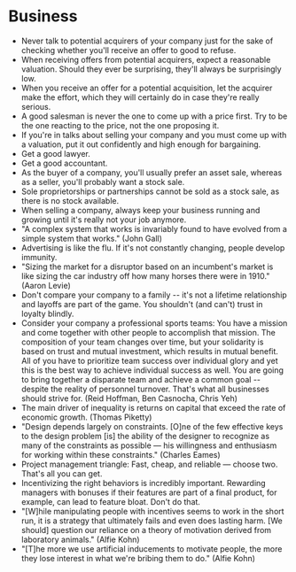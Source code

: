 # Business

 * Never talk to potential acquirers of your company just for the sake of checking whether you'll receive an offer to good to refuse.
 * When receiving offers from potential acquirers, expect a reasonable valuation. Should they ever be surprising, they'll always be surprisingly low.
 * When you receive an offer for a potential acquisition, let the acquirer make the effort, which they will certainly do in case they're really serious.
 * A good salesman is never the one to come up with a price first. Try to be the one reacting to the price, not the one proposing it.
 * If you're in talks about selling your company and you must come up with a valuation, put it out confidently and high enough for bargaining.
 * Get a good lawyer.
 * Get a good accountant.
 * As the buyer of a company, you'll usually prefer an asset sale, whereas as a seller, you'll probably want a stock sale.
 * Sole proprietorships or partnerships cannot be sold as a stock sale, as there is no stock available.
 * When selling a company, always keep your business running and growing until it's really not your job anymore.
 * "A complex system that works is invariably found to have evolved from a simple system that works." (John Gall)
 * Advertising is like the flu. If it's not constantly changing, people develop immunity.
 * "Sizing the market for a disruptor based on an incumbent's market is like sizing the car industry off how many horses there were in 1910." (Aaron Levie)
 * Don't compare your company to a family -- it's not a lifetime relationship and layoffs are part of the game. You shouldn't (and can't) trust in loyalty blindly.
 * Consider your company a professional sports teams: You have a mission and come together with other people to accomplish that mission. The composition of your team changes over time, but your solidarity is based on trust and mutual investment, which results in mutual benefit. All of you have to prioritize team success over individual glory and yet this is the best way to achieve individual success as well. You are going to bring together a disparate team and achieve a common goal -- despite the reality of personnel turnover. That's what all businesses should strive for. (Reid Hoffman, Ben Casnocha, Chris Yeh)
 * The main driver of inequality is returns on capital that exceed the rate of economic growth. (Thomas Piketty)
 * "Design depends largely on constraints. [O]ne of the few effective keys to the design problem [is] the ability of the designer to recognize as many of the constraints as possible — his willingness and enthusiasm for working within these constraints." (Charles Eames)
 * Project management triangle: Fast, cheap, and reliable — choose two. That's all you can get.
 * Incentivizing the right behaviors is incredibly important. Rewarding managers with bonuses if their features are part of a final product, for example, can lead to feature bloat. Don't do that.
 * "[W]hile manipulating people with incentives seems to work in the short run, it is a strategy that ultimately fails and even does lasting harm. [We should] question our reliance on a theory of motivation derived from laboratory animals." (Alfie Kohn)
 * "[T]he more we use artificial inducements to motivate people, the more they lose interest in what we're bribing them to do." (Alfie Kohn)
